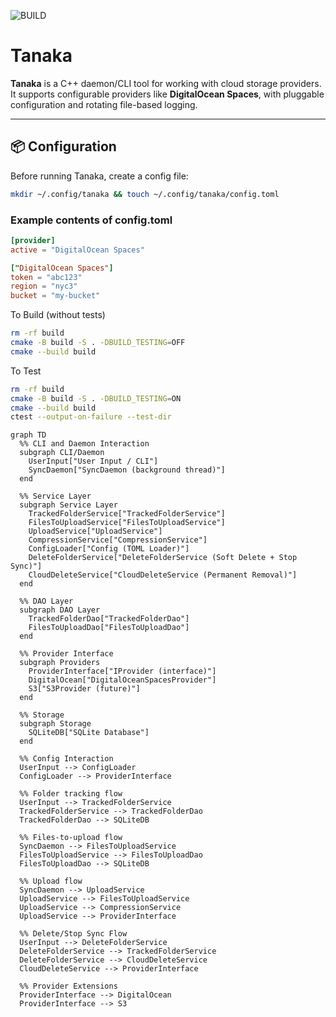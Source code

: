 ![BUILD](https://github.com/hrutvikpatel/tanaka/actions/workflows/ci.yml/badge.svg)

# Tanaka

**Tanaka** is a C++ daemon/CLI tool for working with cloud storage providers. It supports configurable providers like **DigitalOcean Spaces**, with pluggable configuration and rotating file-based logging.

---

## 📦 Configuration

Before running Tanaka, create a config file:

```bash
mkdir ~/.config/tanaka && touch ~/.config/tanaka/config.toml
```

### Example contents of config.toml

```toml
[provider]
active = "DigitalOcean Spaces"

["DigitalOcean Spaces"]
token = "abc123"
region = "nyc3"
bucket = "my-bucket"
```


To Build (without tests)
```bash
rm -rf build
cmake -B build -S . -DBUILD_TESTING=OFF
cmake --build build
```

To Test
```bash
rm -rf build
cmake -B build -S . -DBUILD_TESTING=ON
cmake --build build
ctest --output-on-failure --test-dir
```

```mermiad
graph TD
  %% CLI and Daemon Interaction
  subgraph CLI/Daemon
    UserInput["User Input / CLI"]
    SyncDaemon["SyncDaemon (background thread)"]
  end

  %% Service Layer
  subgraph Service Layer
    TrackedFolderService["TrackedFolderService"]
    FilesToUploadService["FilesToUploadService"]
    UploadService["UploadService"]
    CompressionService["CompressionService"]
    ConfigLoader["Config (TOML Loader)"]
    DeleteFolderService["DeleteFolderService (Soft Delete + Stop Sync)"]
    CloudDeleteService["CloudDeleteService (Permanent Removal)"]
  end

  %% DAO Layer
  subgraph DAO Layer
    TrackedFolderDao["TrackedFolderDao"]
    FilesToUploadDao["FilesToUploadDao"]
  end

  %% Provider Interface
  subgraph Providers
    ProviderInterface["IProvider (interface)"]
    DigitalOcean["DigitalOceanSpacesProvider"]
    S3["S3Provider (future)"]
  end

  %% Storage
  subgraph Storage
    SQLiteDB["SQLite Database"]
  end

  %% Config Interaction
  UserInput --> ConfigLoader
  ConfigLoader --> ProviderInterface

  %% Folder tracking flow
  UserInput --> TrackedFolderService
  TrackedFolderService --> TrackedFolderDao
  TrackedFolderDao --> SQLiteDB

  %% Files-to-upload flow
  SyncDaemon --> FilesToUploadService
  FilesToUploadService --> FilesToUploadDao
  FilesToUploadDao --> SQLiteDB

  %% Upload flow
  SyncDaemon --> UploadService
  UploadService --> FilesToUploadService
  UploadService --> CompressionService
  UploadService --> ProviderInterface

  %% Delete/Stop Sync Flow
  UserInput --> DeleteFolderService
  DeleteFolderService --> TrackedFolderService
  DeleteFolderService --> CloudDeleteService
  CloudDeleteService --> ProviderInterface

  %% Provider Extensions
  ProviderInterface --> DigitalOcean
  ProviderInterface --> S3
```
